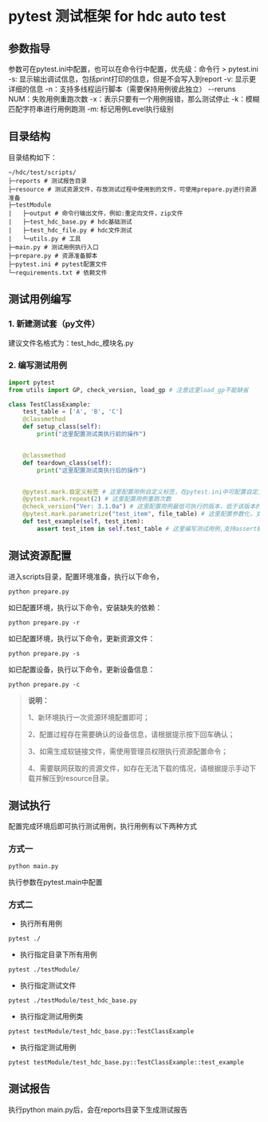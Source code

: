 # pytest 测试框架 for hdc auto test

## 参数指导

参数可在pytest.ini中配置，也可以在命令行中配置，优先级：命令行 > pytest.ini
-s: 显示输出调试信息，包括print打印的信息，但是不会写入到report
-v: 显示更详细的信息
-n：支持多线程运行脚本（需要保持用例彼此独立）
--reruns NUM：失败用例重跑次数
-x：表示只要有一个用例报错，那么测试停止
-k：模糊匹配字符串进行用例跑测
-m: 标记用例Level执行级别

## 目录结构

目录结构如下：

```shell
~/hdc/test/scripts/
├─reports # 测试报告目录
├─resource # 测试资源文件，存放测试过程中使用到的文件，可使用prepare.py进行资源准备
├─testModule
|   ├─output # 命令行输出文件，例如:重定向文件，zip文件
|   ├─test_hdc_base.py # hdc基础测试
|   ├─test_hdc_file.py # hdc文件测试
|   └─utils.py # 工具
├─main.py # 测试用例执行入口
├─prepare.py # 资源准备脚本
├─pytest.ini # pytest配置文件
└─requirements.txt # 依赖文件
```

## 测试用例编写

### 1. 新建测试套（py文件）

建议文件名格式为：test_hdc_模块名.py

### 2. 编写测试用例

```python
import pytest
from utils import GP, check_version, load_gp # 注意这里load_gp不能缺省

class TestClassExample:
    test_table = ['A', 'B', 'C']
    @classmethod
    def setup_class(self):
        print("这里配置测试类执行前的操作")


    @classmethod
    def teardown_class(self):
        print("这里配置测试类执行后的操作")


    @pytest.mark.自定义标签 # 这里配置用例自定义标签，在pytest.ini中可配置自定义标签参数，以运行标记的测试用例
    @pytest.mark.repeat(2) # 这里配置用例重跑次数
    @check_version("Ver: 3.1.0a") # 这里配置用例最低可执行的版本，低于该版本的环境将跳过用例
    @pytest.mark.parametrize("test_item", file_table) # 这里配置参数化，支持列表，元组，字典
    def test_example(self, test_item):
        assert test_item in self.test_table # 这里编写测试用例,支持assert断言
```

## 测试资源配置

进入scripts目录，配置环境准备，执行以下命令，

```shell
python prepare.py
```

如已配置环境，执行以下命令，安装缺失的依赖：

```shell
python prepare.py -r
```

如已配置环境，执行以下命令，更新资源文件：

```shell
python prepare.py -s
```

如已配置设备，执行以下命令，更新设备信息：

```shell
python prepare.py -c
```

   > **说明：**
   >
   >1、新环境执行一次资源环境配置即可；
   >
   >2、配置过程存在需要确认的设备信息，请根据提示按下回车确认；
   >
   >3、如需生成软链接文件，需使用管理员权限执行资源配置命令；
   >
   >4、需要联网获取的资源文件，如存在无法下载的情况，请根据提示手动下载并解压到resource目录。

## 测试执行

配置完成环境后即可执行测试用例，执行用例有以下两种方式

### 方式一

```shell
python main.py
```

执行参数在pytest.main中配置

### 方式二

- 执行所有用例

```shell
pytest ./
```

- 执行指定目录下所有用例

```shell
pytest ./testModule/
```

- 执行指定测试文件

```shell
pytest ./testModule/test_hdc_base.py
```

- 执行指定测试用例类

```shell
pytest testModule/test_hdc_base.py::TestClassExample
```

- 执行指定测试用例

```shell
pytest testModule/test_hdc_base.py::TestClassExample::test_example
```

## 测试报告

执行python main.py后，会在reports目录下生成测试报告
